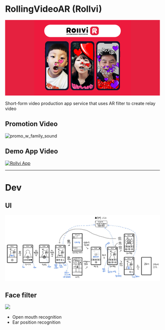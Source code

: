 # RollingVideoAR (Rollvi)

![](docs/graphic-image.png)

Short-form video production app service that uses AR filter to create relay video

## Promotion Video

![promo_w_family_sound](docs/promo_w_family_sound.gif)

## Demo App Video

[![Rollvi App](https://img.youtube.com/vi/LD92ISW0W3M/0.jpg)](https://youtu.be/LD92ISW0W3M)

---

# Dev

## UI

![ui](docs/ui.PNG)

## Face filter

![](docs/face_filter_test.gif)

- Open mouth recognition
- Ear position recognition
 
